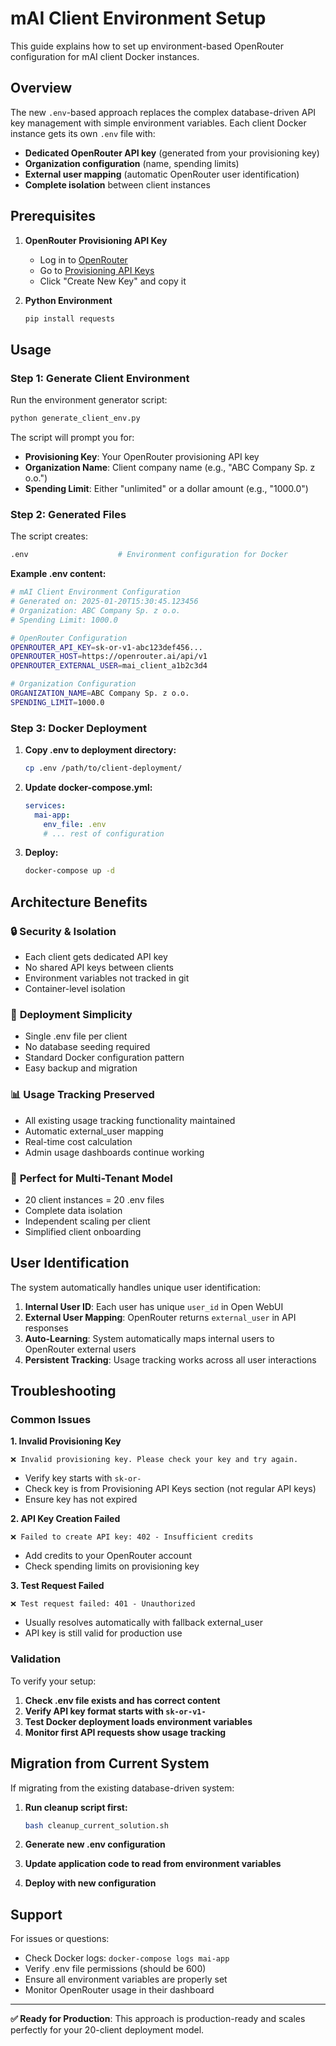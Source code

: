 # mAI Client Environment Setup

This guide explains how to set up environment-based OpenRouter configuration for mAI client Docker instances.

## Overview

The new `.env`-based approach replaces the complex database-driven API key management with simple environment variables. Each client Docker instance gets its own `.env` file with:

- **Dedicated OpenRouter API key** (generated from your provisioning key)
- **Organization configuration** (name, spending limits)
- **External user mapping** (automatic OpenRouter user identification)
- **Complete isolation** between client instances

## Prerequisites

1. **OpenRouter Provisioning API Key**
   - Log in to [OpenRouter](https://openrouter.ai)
   - Go to [Provisioning API Keys](https://openrouter.ai/settings/provisioning-keys)
   - Click "Create New Key" and copy it

2. **Python Environment**
   ```bash
   pip install requests
   ```

## Usage

### Step 1: Generate Client Environment

Run the environment generator script:

```bash
python generate_client_env.py
```

The script will prompt you for:
- **Provisioning Key**: Your OpenRouter provisioning API key
- **Organization Name**: Client company name (e.g., "ABC Company Sp. z o.o.")
- **Spending Limit**: Either "unlimited" or a dollar amount (e.g., "1000.0")

### Step 2: Generated Files

The script creates:

```bash
.env                    # Environment configuration for Docker
```

**Example .env content:**
```bash
# mAI Client Environment Configuration
# Generated on: 2025-01-20T15:30:45.123456
# Organization: ABC Company Sp. z o.o.
# Spending Limit: 1000.0

# OpenRouter Configuration
OPENROUTER_API_KEY=sk-or-v1-abc123def456...
OPENROUTER_HOST=https://openrouter.ai/api/v1
OPENROUTER_EXTERNAL_USER=mai_client_a1b2c3d4

# Organization Configuration  
ORGANIZATION_NAME=ABC Company Sp. z o.o.
SPENDING_LIMIT=1000.0
```

### Step 3: Docker Deployment

1. **Copy .env to deployment directory:**
   ```bash
   cp .env /path/to/client-deployment/
   ```

2. **Update docker-compose.yml:**
   ```yaml
   services:
     mai-app:
       env_file: .env
       # ... rest of configuration
   ```

3. **Deploy:**
   ```bash
   docker-compose up -d
   ```

## Architecture Benefits

### 🔒 **Security & Isolation**
- Each client gets dedicated API key
- No shared API keys between clients
- Environment variables not tracked in git
- Container-level isolation

### 🚀 **Deployment Simplicity**
- Single .env file per client
- No database seeding required
- Standard Docker configuration pattern
- Easy backup and migration

### 📊 **Usage Tracking Preserved**
- All existing usage tracking functionality maintained
- Automatic external_user mapping
- Real-time cost calculation
- Admin usage dashboards continue working

### 🎯 **Perfect for Multi-Tenant Model**
- 20 client instances = 20 .env files
- Complete data isolation
- Independent scaling per client
- Simplified client onboarding

## User Identification

The system automatically handles unique user identification:

1. **Internal User ID**: Each user has unique `user_id` in Open WebUI
2. **External User Mapping**: OpenRouter returns `external_user` in API responses  
3. **Auto-Learning**: System automatically maps internal users to OpenRouter external users
4. **Persistent Tracking**: Usage tracking works across all user interactions

## Troubleshooting

### Common Issues

**1. Invalid Provisioning Key**
```
❌ Invalid provisioning key. Please check your key and try again.
```
- Verify key starts with `sk-or-`
- Check key is from Provisioning API Keys section (not regular API keys)
- Ensure key has not expired

**2. API Key Creation Failed**
```
❌ Failed to create API key: 402 - Insufficient credits
```
- Add credits to your OpenRouter account
- Check spending limits on provisioning key

**3. Test Request Failed**
```
❌ Test request failed: 401 - Unauthorized
```
- Usually resolves automatically with fallback external_user
- API key is still valid for production use

### Validation

To verify your setup:

1. **Check .env file exists and has correct content**
2. **Verify API key format starts with `sk-or-v1-`**
3. **Test Docker deployment loads environment variables**
4. **Monitor first API requests show usage tracking**

## Migration from Current System

If migrating from the existing database-driven system:

1. **Run cleanup script first:**
   ```bash
   bash cleanup_current_solution.sh
   ```

2. **Generate new .env configuration**
3. **Update application code to read from environment variables**
4. **Deploy with new configuration**

## Support

For issues or questions:
- Check Docker logs: `docker-compose logs mai-app`
- Verify .env file permissions (should be 600)
- Ensure all environment variables are properly set
- Monitor OpenRouter usage in their dashboard

---

**✅ Ready for Production**: This approach is production-ready and scales perfectly for your 20-client deployment model.